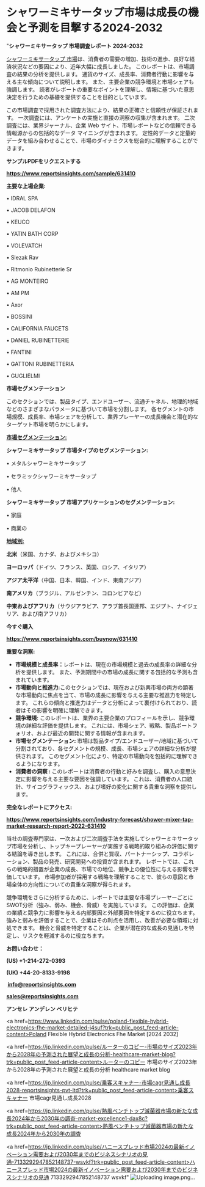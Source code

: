 # シャワーミキサータップ市場は成長の機会と予測を目撃する2024-2032

"<strong>シャワーミキサータップ 市場調査レポート 2024-2032</strong>

<a href=https://www.reportsinsights.com/sample/631410>シャワーミキサータップ 市場</a>は、消費者の需要の増加、技術の進歩、良好な経済状況などの要因により、近年大幅に成長しました。 このレポートは、市場調査の結果の分析を提供します。 通貨のサイズ、成長率、消費者行動に影響を与える主な傾向について説明します。 また、主要企業の競争環境と市場シェアも強調します。 読者がレポートの重要なポイントを理解し、情報に基づいた意思決定を行うための基礎を提供することを目的としています。

この市場調査で採用された調査方法により、結果の正確さと信頼性が保証されます。 一次調査には、アンケートの実施と直接の洞察の収集が含まれます。 二次調査には、業界ジャーナル、企業 Web サイト、市場レポートなどの信頼できる情報源からの包括的なデータ マイニングが含まれます。 定性的データと定量的データを組み合わせることで、市場のダイナミクスを総合的に理解することができます。

<strong><b>サンプルPDFをリクエストする</b></strong>

<a href=https://www.reportsinsights.com/sample/631410><strong><u>https://www.reportsinsights.com/sample/631410</u></strong></a>

<strong>主要な上場企業:</strong>

• IDRAL SPA

• JACOB DELAFON

• KEUCO

• YATIN BATH CORP

• VOLEVATCH

• Slezak Rav

• Ritmonio Rubinetterie Sr

• AG MONTEIRO

• AM PM

• Axor

• BOSSINI

• CALIFORNIA FAUCETS

• DANIEL RUBINETTERIE

• FANTINI

• GATTONI RUBINETTERIA

• GUGLIELMI

<strong>市場セグメンテーション</strong>

このセクションでは、製品タイプ、エンドユーザー、流通チャネル、地理的地域などのさまざまなパラメータに基づいて市場を分割します。 各セグメントの市場規模、成長率、市場シェアを分析して、業界プレーヤーの成長機会と潜在的なターゲット市場を明らかにします。

<strong><u>市場セグメンテーション</u></strong><strong><u>:</u></strong>

<strong>シャワーミキサータップ 市場タイプのセグメンテーション:</strong>

• メタルシャワーミキサータップ

• セラミックシャワーミキサータップ

• 他人

<strong>シャワーミキサータップ 市場アプリケーションのセグメンテーション:</strong>

• 家庭

• 商業の

<strong><u>地域別</u></strong><strong><u>:</u></strong>

<strong>北米</strong>（米国、カナダ、およびメキシコ）

<strong>ヨーロッパ</strong>（ドイツ、フランス、英国、ロシア、イタリア）

<strong>アジア太平洋</strong>（中国、日本、韓国、インド、東南アジア）

<strong>南アメリカ</strong>（ブラジル、アルゼンチン、コロンビアなど）

<strong>中東およびアフリカ</strong>（サウジアラビア、アラブ首長国連邦、エジプト、ナイジェリア、および南アフリカ）

<strong>今すぐ購入</strong>

<a href=https://www.reportsinsights.com/buynow/631410><strong><u>https://www.reportsinsights.com/buynow/631410</u></strong></a>

<strong>重要な洞察:</strong>
<ul>
  <li><strong>市場規模と成長率：</strong>レポートは、現在の市場規模と過去の成長率の詳細な分析を提供します。 また、予測期間中の市場の成長に関する包括的な予測も含まれています。</li>
  <li><strong>市場動向と推進力:</strong>このセクションでは、現在および新興市場の両方の顕著な市場動向に焦点を当て、市場の成長に影響を与える主要な推進力を特定します。 これらの傾向と推進力はデータと分析によって裏付けられており、読者はその影響を明確に理解できます。</li>
  <li><strong>競争環境</strong>: このレポートは、業界の主要企業のプロフィールを示し、競争環境の詳細な評価を提供します。 これには、市場シェア、戦略、製品ポートフォリオ、および最近の開発に関する情報が含まれます。</li>
  <li><strong>市場セグメンテーション: </strong>市場は製品タイプ/エンドユーザー/地域に基づいて分割されており、各セグメントの規模、成長、市場シェアの詳細な分析が提供されます。 このセグメント化により、特定の市場動向を包括的に理解できるようになります。</li>
  <li><strong>消費者の洞察 : </strong>このレポートは消費者の行動と好みを調査し、購入の意思決定に影響を与える主要な要因を強調しています。 これは、消費者の人口統計、サイコグラフィックス、および嗜好の変化に関する貴重な洞察を提供します。</li>
</ul>
<strong>完全なレポートにアクセス:</strong>

<a href=https://www.reportsinsights.com/industry-forecast/shower-mixer-tap-market-research-report-2022-631410><strong><u><b>https://www.reportsinsights.com/industry-forecast/shower-mixer-tap-market-research-report-2022-631410</b></u></strong></a>

当社の調査専門家は、一次および二次調査手法を実施してシャワーミキサータップ市場を分析し、トップキープレーヤーが実施する戦略的取り組みの評価に関する結論を導き出します。 これには、合併と買収、パートナーシップ、コラボレーション、製品の発売、研究開発への投資が含まれます。 レポートでは、これらの戦略的措置が企業の成長、市場での地位、競争上の優位性に与える影響を評価しています。 市場参加者が採用する戦略を理解することで、彼らの意図と市場全体の方向性についての貴重な洞察が得られます。

競争環境をさらに分析するために、レポートでは主要な市場プレーヤーごとにSWOT分析（強み、弱み、機会、脅威）を実施しています。 この評価は、企業の業績と競争力に影響を与える内部要因と外部要因を特定するのに役立ちます。 強みと弱みを評価することで、企業はその利点を活用し、改善が必要な領域に対処できます。 機会と脅威を特定することは、企業が潜在的な成長の見通しを特定し、リスクを軽減するのに役立ちます。

<strong>お問い合わせ：</strong>

<strong>(US) +1-214-272-0393</strong>

<strong>(UK) +44-20-8133-9198</strong>

<strong> </strong><a href=info@reportsinsights.com><strong><u>info@reportsinsights.com</u></strong></a>

<a href=sales@reportsinsights.com><strong><u>sales@reportsinsights.com</u></strong></a>

<strong>アンセレ アンデレン ベリヒテ</strong>

<a href=https://www.linkedin.com/pulse/poland-flexible-hybrid-electronics-fhe-market-detailed-j4suf?trk=public_post_feed-article-content>Poland Flexible Hybrid Electronics Fhe Market [2024 2032]</a>

<a href=https://jp.linkedin.com/pulse/ルーターのコピー-市場のサイズ2023年から2028年の予測された展望と成長の分析-healthcare-market-blog?trk=public_post_feed-article-content>ルーターのコピー 市場のサイズ2023年から2028年の予測された展望と成長の分析 healthcare market blog</a>

<a href=https://jp.linkedin.com/pulse/乗客スキャナー-市場cagr見通し成長2028-reportsinsights-pvt-ltd?trk=public_post_feed-article-content>乗客スキャナー 市場cagr見通し成長2028</a>

<a href=https://jp.linkedin.com/pulse/熱風ベンチトップ滅菌器市場の新たな成長2024年から2030年の調査-market-excellence1-dax8c?trk=public_post_feed-article-content>熱風ベンチトップ滅菌器市場の新たな成長2024年から2030年の調査</a>

<a href=https://jp.linkedin.com/pulse/ハニースプレッド市場2024の最新イノベーション需要および2030年までのビジネスシナリオの見通-7133292947852148737-wsvkf?trk=public_post_feed-article-content>ハニースプレッド市場2024の最新イノベーション需要および2030年までのビジネスシナリオの見通 7133292947852148737 wsvkf</a>"
![Uploading image.png…]()
